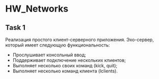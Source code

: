 # HW_Networks
## Task 1
Реализация простого клиент-серверного приложения.
Эхо-сервер, который имеет следующую функциональность:
* Прослушивает консольный ввод;
* Поддерживает подключение нескольких клиентов;
* Выполняет несколько своих команд (kick, quit);
* Выполняет несколько команд клиента (lclients).
